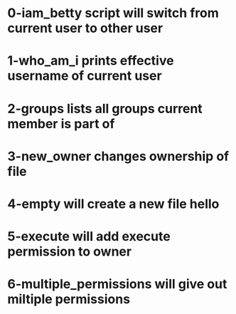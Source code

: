 # 0-iam_betty script will switch from current user to other user
# 1-who_am_i prints effective username of current user
# 2-groups lists all groups current member is part of
# 3-new_owner changes ownership of file
# 4-empty will create a new file hello
# 5-execute will add execute permission to owner
# 6-multiple_permissions will give out miltiple permissions
